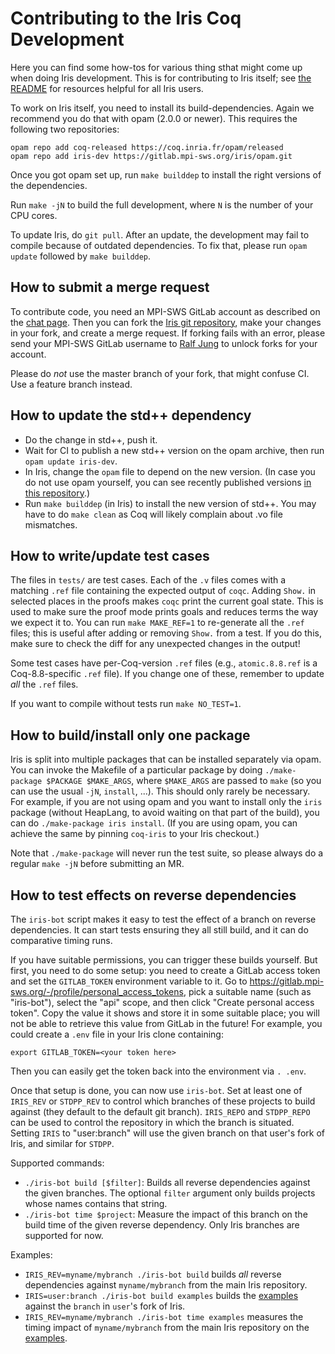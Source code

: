 # Contributing to the Iris Coq Development

Here you can find some how-tos for various thing sthat might come up when doing
Iris development.  This is for contributing to Iris itself; see
[the README](README.md#further-resources) for resources helpful for all Iris
users.

To work on Iris itself, you need to install its build-dependencies.  Again we
recommend you do that with opam (2.0.0 or newer).  This requires the following
two repositories:

    opam repo add coq-released https://coq.inria.fr/opam/released
    opam repo add iris-dev https://gitlab.mpi-sws.org/iris/opam.git

Once you got opam set up, run `make builddep` to install the right versions
of the dependencies.

Run `make -jN` to build the full development, where `N` is the number of your
CPU cores.

To update Iris, do `git pull`.  After an update, the development may fail to
compile because of outdated dependencies.  To fix that, please run `opam update`
followed by `make builddep`.

## How to submit a merge request

To contribute code, you need an MPI-SWS GitLab account as described on the
[chat page](https://iris-project.org/chat.html).  Then you can fork the
[Iris git repository][iris], make your changes in your fork, and create a merge
request.  If forking fails with an error, please send your MPI-SWS GitLab
username to [Ralf Jung][jung] to unlock forks for your account.

Please do *not* use the master branch of your fork, that might confuse CI.  Use
a feature branch instead.

[jung]: https://gitlab.mpi-sws.org/jung
[iris]: https://gitlab.mpi-sws.org/iris/iris

## How to update the std++ dependency

* Do the change in std++, push it.
* Wait for CI to publish a new std++ version on the opam archive, then run
  `opam update iris-dev`.
* In Iris, change the `opam` file to depend on the new version.
  (In case you do not use opam yourself, you can see recently published versions
  [in this repository](https://gitlab.mpi-sws.org/iris/opam/commits/master).)
* Run `make builddep` (in Iris) to install the new version of std++.
  You may have to do `make clean` as Coq will likely complain about .vo file
  mismatches.

## How to write/update test cases

The files in `tests/` are test cases.  Each of the `.v` files comes with a
matching `.ref` file containing the expected output of `coqc`.  Adding `Show.`
in selected places in the proofs makes `coqc` print the current goal state.
This is used to make sure the proof mode prints goals and reduces terms the way
we expect it to.  You can run `make MAKE_REF=1` to re-generate all the `.ref` files;
this is useful after adding or removing `Show.` from a test.  If you do this,
make sure to check the diff for any unexpected changes in the output!

Some test cases have per-Coq-version `.ref` files (e.g., `atomic.8.8.ref` is a
Coq-8.8-specific `.ref` file).  If you change one of these, remember to update
*all* the `.ref` files.

If you want to compile without tests run `make NO_TEST=1`.

## How to build/install only one package

Iris is split into multiple packages that can be installed separately via opam.
You can invoke the Makefile of a particular package by doing `./make-package
$PACKAGE $MAKE_ARGS`, where `$MAKE_ARGS` are passed to `make` (so you can use
the usual `-jN`, `install`, ...).  This should only rarely be necessary. For
example, if you are not using opam and you want to install only the `iris`
package (without HeapLang, to avoid waiting on that part of the build), you can
do `./make-package iris install`.  (If you are using opam, you can achieve the
same by pinning `coq-iris` to your Iris checkout.)

Note that `./make-package` will never run the test suite, so please always do a
regular `make -jN` before submitting an MR.

## How to test effects on reverse dependencies

The `iris-bot` script makes it easy to test the effect of a branch on reverse
dependencies. It can start tests ensuring they all still build, and it can do
comparative timing runs.

If you have suitable permissions, you can trigger these builds yourself.
But first, you need to do some setup: you need to create a GitLab access token
and set the `GITLAB_TOKEN` environment variable to it. Go to
<https://gitlab.mpi-sws.org/-/profile/personal_access_tokens>, pick a suitable
name (such as "iris-bot"), select the "api" scope, and then click "Create
personal access token". Copy the value it shows and store it in some suitable
place; you will not be able to retrieve this value from GitLab in the future!
For example, you could create a `.env` file in your Iris clone containing:
```
export GITLAB_TOKEN=<your token here>
```
Then you can easily get the token back into the environment via `. .env`.

Once that setup is done, you can now use `iris-bot`. Set at least one of
`IRIS_REV` or `STDPP_REV` to control which branches of these projects to build
against (they default to the default git branch). `IRIS_REPO` and `STDPP_REPO`
can be used to control the repository in which the branch is situated. Setting
`IRIS` to "user:branch" will use the given branch on that user's fork of Iris,
and similar for `STDPP`.

Supported commands:
- `./iris-bot build [$filter]`: Builds all reverse dependencies against the
  given branches. The optional `filter` argument only builds projects whose
  names contains that string.
- `./iris-bot time $project`: Measure the impact of this branch on the build
  time of the given reverse dependency. Only Iris branches are supported for
  now.

Examples:
- `IRIS_REV=myname/mybranch ./iris-bot build` builds *all* reverse dependencies
  against `myname/mybranch` from the main Iris repository.
- `IRIS=user:branch ./iris-bot build examples` builds the [examples] against
  the `branch` in `user`'s fork of Iris.
- `IRIS_REV=myname/mybranch ./iris-bot time examples` measures the timing impact
  of `myname/mybranch` from the main Iris repository on the [examples].

[examples]: https://gitlab.mpi-sws.org/iris/examples
